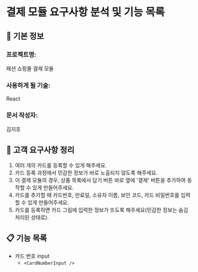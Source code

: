 # 결제 모듈 요구사항 분석 및 기능 목록

## 📌 기본 정보
### 프로젝트명: 
패션 쇼핑몰 결제 모듈

### 사용하게 될 기술: 
React

### 문서 작성자: 
김지호

## 📝 고객 요구사항 정리
1. 여러 개의 카드를 등록할 수 있게 해주세요.
2. 카드 등록 과정에서 민감한 정보가 바로 노출되지 않도록 해주세요.
3. 이 결제 모듈의 경우, 상품 목록에서 담기 버튼 바로 옆에 '결제' 버튼을 추가하여 동작할 수 있게 만들어주세요.
4. 카드를 추가할 때 카드번호, 만료일, 소유자 이름, 보안 코드, 카드 비밀번호를 입력할 수 있게 만들어주세요.
5. 카드를 등록하면 카드 그림에 입력한 정보가 뜨도록 해주세요(민감한 정보는 숨김 처리된 상태로).

## 📋 기능 목록
- 카드 번호 input
  - `<CardNumberInput />`
 
 


